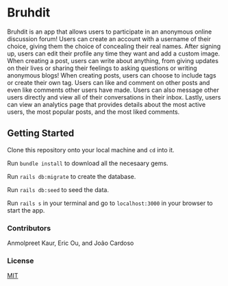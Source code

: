 # Bruhdit

Bruhdit is an app that allows users to participate in an anonymous online discussion forum! Users can create an account with a username of their choice, giving them the choice of concealing their real names. After signing up, users can edit their profile any time they want and add a custom image. When creating a post, users can write about anything, from giving updates on their lives or sharing their feelings to asking questions or writing anonymous blogs! When creating posts, users can choose to include tags or create their own tag. Users can like and comment on other posts and even like comments other users have made. Users can also message other users directly and view all of their conversations in their inbox. Lastly, users can view an analytics page that provides details about the most active users, the most popular posts, and the most liked comments.

## Getting Started

Clone this repository onto your local machine and `cd` into it.

Run `bundle install` to download all the necesaary gems.

Run `rails db:migrate` to create the database. 

Run `rails db:seed` to seed the data.

Run `rails s` in your terminal and go to `localhost:3000` in your browser to start the app.

### Contributors

Anmolpreet Kaur, Eric Ou, and João Cardoso

### License

[MIT](https://choosealicense.com/licenses/mit/)
